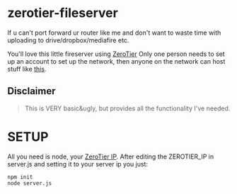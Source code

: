 # zerotier-fileserver
If u can't port forward ur router like me and don't want to waste time with uploading to drive/dropbox/mediafire etc.

You'll love this little fireserver using [ZeroTier](www.zerotier.com)
Only one person needs to set up an account to set up the network, then anyone on the network can host stuff like [this](https://github.com/Doommafia/zerotier-fileserver).

## Disclaimer
> This is VERY basic&ugly, but provides all the functionality I've needed.

# SETUP
All you need is node, your [ZeroTier IP](https://imgur.com/a/XxOwrm3).
After editing the ZEROTIER_IP in server.js and setting it to your server ip you just:
```
npm init
node server.js
```
